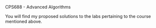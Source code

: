CPS688 - Advanced Algorithms

You will find my proposed solutions to the labs pertaining to the course mentioned above.